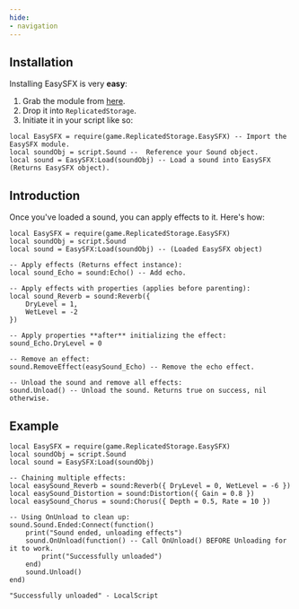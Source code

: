 ```yaml
---
hide:
- navigation
---
```

## Installation

Installing EasySFX is very **easy**:

1.  Grab the module from [here](https://create.roblox.com/store/asset/121810074935113).
2.  Drop it into `ReplicatedStorage`.
3.  Initiate it in your script like so:

```luau title="LocalScript"
local EasySFX = require(game.ReplicatedStorage.EasySFX) -- Import the EasySFX module.
local soundObj = script.Sound --  Reference your Sound object.
local sound = EasySFX:Load(soundObj) -- Load a sound into EasySFX (Returns EasySFX object).
```

## Introduction

Once you've loaded a sound, you can apply effects to it. Here's how:

```luau title="LocalScript"
local EasySFX = require(game.ReplicatedStorage.EasySFX)
local soundObj = script.Sound
local sound = EasySFX:Load(soundObj) -- (Loaded EasySFX object)

-- Apply effects (Returns effect instance):
local sound_Echo = sound:Echo() -- Add echo.

-- Apply effects with properties (applies before parenting):
local sound_Reverb = sound:Reverb({
    DryLevel = 1,
    WetLevel = -2
})

-- Apply properties **after** initializing the effect:
sound_Echo.DryLevel = 0

-- Remove an effect:
sound.RemoveEffect(easySound_Echo) -- Remove the echo effect.

-- Unload the sound and remove all effects:
sound.Unload() -- Unload the sound. Returns true on success, nil otherwise.
```

## Example

```luau title="LocalScript"
local EasySFX = require(game.ReplicatedStorage.EasySFX)
local soundObj = script.Sound
local sound = EasySFX:Load(soundObj)

-- Chaining multiple effects:
local easySound_Reverb = sound:Reverb({ DryLevel = 0, WetLevel = -6 })
local easySound_Distortion = sound:Distortion({ Gain = 0.8 })
local easySound_Chorus = sound:Chorus({ Depth = 0.5, Rate = 10 })

-- Using OnUnload to clean up:
sound.Sound.Ended:Connect(function()
    print("Sound ended, unloading effects")
	sound.OnUnload(function() -- Call OnUnload() BEFORE Unloading for it to work.
	    print("Successfully unloaded")
	end)
    sound.Unload()
end)
```
```luau title="OUTPUT:"
"Successfully unloaded" - LocalScript
```